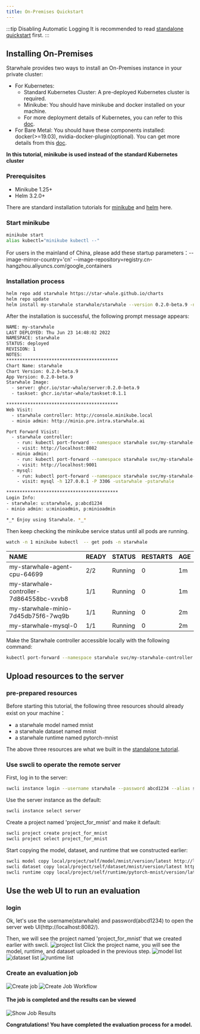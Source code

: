 ```yaml
---
title: On-Premises Quickstart
---
```


:::tip Disabling Automatic Logging
It is recommended to read [standalone quickstart](./standalone.md) first.
:::

## Installing On-Premises

Starwhale provides two ways to install an On-Premises instance in your private cluster:

- For Kubernetes: 
  - Standard Kubernetes Cluster: A pre-deployed Kubernetes cluster is required.
  - Minikube: You should have minikube and docker installed on your machine.
  - For more deployment details of Kubernetes, you can refer to this [doc](../cloud/helm-charts.md).
- For Bare Metal: You should have these components installed: docker(>=19.03), nvidia-docker-plugin(optional). You can get more details from this [doc](../cloud/ansible.md).

**In this tutorial, minikube is used instead of the standard Kubernetes cluster**
### Prerequisites
- Minikube 1.25+
- Helm 3.2.0+

There are standard installation tutorials for [minikube](https://minikube.sigs.k8s.io/docs/start/) and [helm](https://helm.sh/docs/intro/install/) here.

### Start minikube
```bash
minikube start
alias kubectl="minikube kubectl --"
```
For users in the mainland of China, please add these startup parameters：--image-mirror-country='cn' --image-repository=registry.cn-hangzhou.aliyuncs.com/google_containers

### Installation process    
```bash
helm repo add starwhale https://star-whale.github.io/charts
helm repo update
helm install my-starwhale starwhale/starwhale --version 0.2.0-beta.9 -n starwhale --create-namespace --set minikube.enabled=true
```
After the installation is successful, the following prompt message appears:
```bash
NAME: my-starwhale
LAST DEPLOYED: Thu Jun 23 14:48:02 2022
NAMESPACE: starwhale
STATUS: deployed
REVISION: 1
NOTES:
******************************************
Chart Name: starwhale
Chart Version: 0.2.0-beta.9
App Version: 0.2.0-beta.9
Starwhale Image:
  - server: ghcr.io/star-whale/server:0.2.0-beta.9
  - taskset: ghcr.io/star-whale/taskset:0.1.1

******************************************
Web Visit:
  - starwhale controller: http://console.minikube.local
  - minio admin: http://minio.pre.intra.starwhale.ai

Port Forward Visist:
  - starwhale controller:
    - run: kubectl port-forward --namespace starwhale svc/my-starwhale-controller 8082:8082
    - visit: http://localhost:8082
  - minio admin:
    - run: kubectl port-forward --namespace starwhale svc/my-starwhale-minio 9001:9001
    - visit: http://localhost:9001
  - mysql:
    - run: kubectl port-forward --namespace starwhale svc/my-starwhale-mysql 3306:3306
    - visit: mysql -h 127.0.0.1 -P 3306 -ustarwhale -pstarwhale

******************************************
Login Info:
- starwhale: u:starwhale, p:abcd1234
- minio admin: u:minioadmin, p:minioadmin

*_* Enjoy using Starwhale. *_*
```

Then keep checking the minikube service status until all pods are running.
```bash
watch -n 1 minikube kubectl  -- get pods -n starwhale
```

| NAME | READY | STATUS | RESTARTS | AGE |
|:-----|-------|--------|----------|-----|
|my-starwhale-agent-cpu-64699|2/2|Running|0|1m
|my-starwhale-controller-7d864558bc-vxvb8|1/1|Running|0|1m
|my-starwhale-minio-7d45db75f6-7wq9b|1/1|Running|0|2m
|my-starwhale-mysql-0|1/1|Running|0|2m

Make the Starwhale controller accessible locally with the following command:
```bash
kubectl port-forward --namespace starwhale svc/my-starwhale-controller 8082:8082
```
## Upload resources to the server
### pre-prepared resources
Before starting this tutorial, the following three resources should already exist on your machine：
- a starwhale model named mnist
- a starwhale dataset named mnist
- a starwhale runtime named pytorch-mnist

The above three resources are what we built in the [standalone tutorial](standalone.md).
### Use swcli to operate the remote server
First, log in to the server:
```bash
swcli instance login --username starwhale --password abcd1234 --alias server http://localhost:8082
```

Use the server instance as the default:
```bash
swcli instance select server
```

Create a project named 'project_for_mnist' and make it default:
```bash
swcli project create project_for_mnist
swcli project select project_for_mnist
```

Start copying the model, dataset, and runtime that we constructed earlier:
```bash
swcli model copy local/project/self/model/mnist/version/latest http://localhost:8082/
swcli dataset copy local/project/self/dataset/mnist/version/latest http://localhost:8082/
swcli runtime copy local/project/self/runtime/pytorch-mnist/version/latest http://localhost:8082/
```
## Use the web UI to run an evaluation
### login
Ok, let's use the username(starwhale) and password(abcd1234) to open the server web UI(http://localhost:8082/). 

Then, we will see the project named 'project_for_mnist' that we created earlier with swcli.
![project list](../img/ui-list-project.jpg)
Click the project name, you will see the model, runtime, and dataset uploaded in the previous step.
![model list](../img/ui-list-model.jpg)
![dataset list](../img/ui-list-dataset.jpg)
![runtime list](../img/ui-list-runtime.jpg)
### Create an evaluation job
![Create job](../img/ui-create-job.jpg)
![Create Job Workflow](../img/create-job-workflow.gif)
#### The job is completed and the results can be viewed
![Show Job Results](../img/ui-job-results.jpg)

**Congratulations! You have completed the evaluation process for a model.**